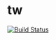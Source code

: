 # tw

[![Build Status](https://magnum.travis-ci.com/MathieuNls/tw.svg?token=jeZnsRMKnZe7Gwya1oa3&branch=dev)](https://magnum.travis-ci.com/MathieuNls/tw)
  
